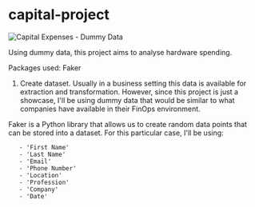 # capital-project

![Capital Expenses - Dummy Data](https://github.com/user-attachments/assets/7de42583-df8f-49f6-80e8-eabfdaaaab21)

Using dummy data, this project aims to analyse hardware spending.

Packages used: Faker

1) Create dataset.
Usually in a business setting this data is available for extraction and transformation. However, since this project is just a showcase, I'll be using dummy data that would be similar to what companies have available in their FinOps environment.

Faker is a Python library that allows us to create random data points that can be stored into a dataset. 
For this particular case, I'll be using:

       - 'First Name'
       - 'Last Name'
       - 'Email'
       - 'Phone Number'
       - 'Location'
       - 'Profession'
       - 'Company'
       - 'Date'
